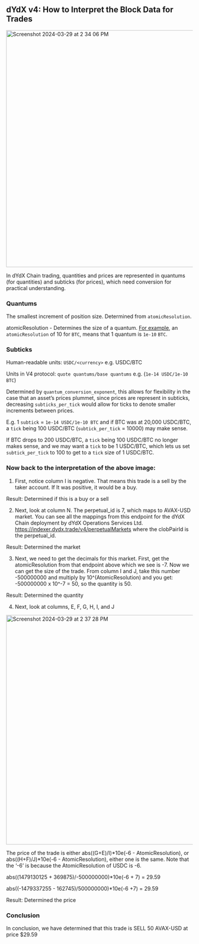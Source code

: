 ## dYdX v4: How to Interpret the Block Data for Trades

<img width="639" alt="Screenshot 2024-03-29 at 2 34 06 PM" src="https://github.com/dydxprotocol/v4-documentation/assets/130097657/19bc0173-0d79-473f-b88a-f99b72c7065a">

In dYdX Chain trading, quantities and prices are represented in quantums (for quantities) and subticks (for prices), which need conversion for practical understanding.

### Quantums

The smallest increment of position size. Determined from `atomicResolution`.

atomicResolution - Determines the size of a quantum. [For example](https://github.com/dydxprotocol/v4/blob/08069ba905753158b9f390ca52e3f9f0fb2cb3d5/config.yml#L101), an `atomicResolution` of 10 for `BTC`, means that 1 quantum is `1e-10` `BTC`.

### Subticks

Human-readable units: `USDC/<currency>` e.g. USDC/BTC

Units in V4 protocol: `quote quantums/base quantums` e.g. (`1e-14 USDC/1e-10 BTC`)

Determined by `quantum_conversion_exponent`, this allows for flexibility in the case that an asset’s prices plummet, since prices are represent in subticks, decreasing `subticks_per_tick` would allow for ticks to denote smaller increments between prices.

E.g. 1 `subtick` = `1e-14 USDC/1e-10 BTC`  and if BTC was at 20,000 USDC/BTC, a `tick` being 100 USDC/BTC (`subtick_per_tick` = 10000) may make sense.

If BTC drops to 200 USDC/BTC, a `tick` being 100 USDC/BTC no longer makes sense, and we may want a `tick` to be 1 USDC/BTC, which lets us set `subtick_per_tick` to 100 to get to a `tick` size of 1 USDC/BTC.

### Now back to the interpretation of the above image:

1. First, notice column I is negative.  That means this trade is a sell by the taker account.  If It was positive, it would be a buy.

Result: Determined if this is a buy or a sell

2. Next, look at column N.  The perpetual_id is 7, which maps to AVAX-USD market.  You can see all the mappings from this endpoint for the dYdX Chain deployment by dYdX Operations Services Ltd. https://indexer.dydx.trade/v4/perpetualMarkets where the clobPairId is the perpetual_id.

Result: Determined the market

3. Next, we need to get the decimals for this market.  First, get the atomicResolution from that endpoint above which we see is -7.  Now we can get the size of the trade.  From column I and J, take this number -500000000 and multiply by 10^(AtomicResolution) and you get: -500000000 x 10^-7 = 50, so the quantity is 50.

Result: Determined the quantity

4. Next, look at columns, E, F, G, H, I, and J

<img width="619" alt="Screenshot 2024-03-29 at 2 37 28 PM" src="https://github.com/dydxprotocol/v4-documentation/assets/130097657/44661861-3ec0-40fb-951d-43c3ce9bb015">

The price of the trade is either abs((G+E)/I)*10e(-6 - AtomicResolution), or abs((H+F)/J)*10e(-6 - AtomicResolution), either one is the same.  Note that the ‘-6’ is because the AtomicResolution of USDC is -6.

abs((1479130125 + 369875)/-500000000)*10e(-6 + 7) = 29.59

abs((-1479337255 - 162745)/500000000)*10e(-6 +7) = 29.59

Result: Determined the price

### Conclusion

In conclusion, we have determined that this trade is SELL 50 AVAX-USD at price $29.59
